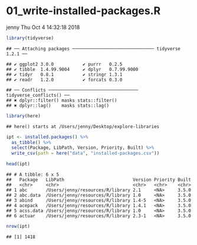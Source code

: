 01\_write-installed-packages.R
================
jenny
Thu Oct 4 14:32:18 2018

``` r
library(tidyverse)
```

    ## ── Attaching packages ─────────────────────────────── tidyverse 1.2.1 ──

    ## ✔ ggplot2 3.0.0           ✔ purrr   0.2.5      
    ## ✔ tibble  1.4.99.9004     ✔ dplyr   0.7.99.9000
    ## ✔ tidyr   0.8.1           ✔ stringr 1.3.1      
    ## ✔ readr   1.2.0           ✔ forcats 0.3.0

    ## ── Conflicts ────────────────────────────────── tidyverse_conflicts() ──
    ## ✖ dplyr::filter() masks stats::filter()
    ## ✖ dplyr::lag()    masks stats::lag()

``` r
library(here)
```

    ## here() starts at /Users/jenny/Desktop/explore-libraries

``` r
ipt <- installed.packages() %>%
  as_tibble() %>%
  select(Package, LibPath, Version, Priority, Built) %>%
  write_csv(path = here("data", "installed-packages.csv"))

head(ipt)
```

    ## # A tibble: 6 x 5
    ##   Package   LibPath                          Version Priority Built
    ##   <chr>     <chr>                            <chr>   <chr>    <chr>
    ## 1 abc       /Users/jenny/resources/R/library 2.1     <NA>     3.5.0
    ## 2 abc.data  /Users/jenny/resources/R/library 1.0     <NA>     3.5.0
    ## 3 abind     /Users/jenny/resources/R/library 1.4-5   <NA>     3.5.0
    ## 4 acepack   /Users/jenny/resources/R/library 1.4.1   <NA>     3.5.0
    ## 5 acss.data /Users/jenny/resources/R/library 1.0     <NA>     3.5.0
    ## 6 actuar    /Users/jenny/resources/R/library 2.3-1   <NA>     3.5.0

``` r
nrow(ipt)
```

    ## [1] 1418
